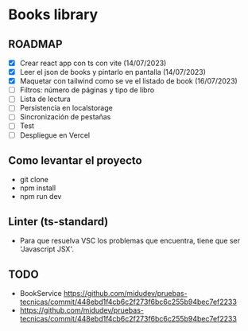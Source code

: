 # Books library

## ROADMAP

- [x] Crear react app con ts con vite (14/07/2023)
- [x] Leer el json de books y pintarlo en pantalla (14/07/2023)
- [x] Maquetar con tailwind como se ve el listado de book (16/07/2023)
- [ ] Filtros: número de páginas y tipo de libro
- [ ] Lista de lectura
- [ ] Persistencia en localstorage
- [ ] Sincronización de pestañas
- [ ] Test
- [ ] Despliegue en Vercel

## Como levantar el proyecto

- git clone
- npm install
- npm run dev

## Linter (ts-standard)

- Para que resuelva VSC los problemas que encuentra, tiene que ser 'Javascript JSX'.

## TODO

- BookService https://github.com/midudev/pruebas-tecnicas/commit/448ebd1f4cb6c2f273f6bc6c255b94bec7ef2233
- https://github.com/midudev/pruebas-tecnicas/commit/448ebd1f4cb6c2f273f6bc6c255b94bec7ef2233
